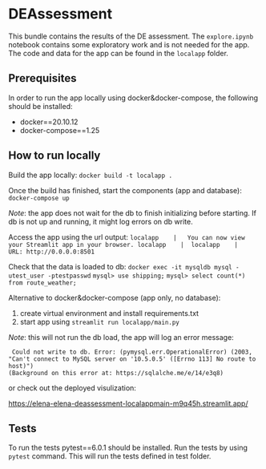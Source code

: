 # DEAssessment

This bundle contains the results of the DE assessment.
The `explore.ipynb` notebook contains some exploratory work and is not needed for the app.
The code and data for the app can be found in the `localapp` folder.

## Prerequisites
In order to run the app locally using docker&docker-compose, the following should be installed:
 - docker==20.10.12
 - docker-compose==1.25


## How to run locally

Build the app locally:
`docker build -t localapp .`

Once the build has finished, start the components (app and database):
`docker-compose up`

_Note_: the app does not wait for the db to finish initializing before starting. If db is not up and running, it might log errors on db write.

Access the app using the url output:
`
localapp    |   You can now view your Streamlit app in your browser.
localapp    | 
localapp    |   URL: http://0.0.0.0:8501
`

Check that the data is loaded to db:
`docker exec -it mysqldb mysql -utest_user -ptestpasswd`
`mysql> use shipping;`
`mysql> select count(*) from route_weather;`


Alternative to docker&docker-compose (app only, no database):

1. create virtual environment and install requirements.txt
2. start app using `streamlit run localapp/main.py`

_Note_: this will not run the db load, the app will log an error message:
```
 Could not write to db. Error: (pymysql.err.OperationalError) (2003, "Can't connect to MySQL server on '10.5.0.5' ([Errno 113] No route to host)")
(Background on this error at: https://sqlalche.me/e/14/e3q8)

```
or check out the deployed visulization:

https://elena-elena-deassessment-localappmain-m9q45h.streamlit.app/

## Tests

To run the tests pytest==6.0.1 should be installed.
Run the tests by using `pytest` command. This will run the tests defined in test folder.
